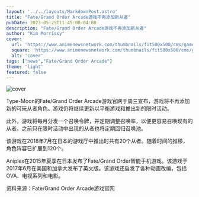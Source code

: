 ```yaml
---
layout: '../../layouts/MarkdownPost.astro'
title: "Fate/Grand Order Arcade游戏不再添加新从者"
pubDate: 2023-05-25T11:45:00-04:00
description: "Fate/Grand Order Arcade游戏不再添加新从者"
author: "Kim Morrissy"
cover:
  url: 'https://www.animenewsnetwork.com/thumbnails/fit500x500/cms/game-review/135738/00.jpg'
  square: 'https://www.animenewsnetwork.com/thumbnails/fit500x500/cms/game-review/135738/00.jpg'
  alt: 'cover'
tags: ["news","Fate/Grand Order Arcade"]
theme: 'light'
featured: false
---
```


![cover](https://www.animenewsnetwork.com/thumbnails/fit500x500/cms/game-review/135738/00.jpg)

Type-Moon的Fate/Grand Order Arcade游戏官网于周三宣布，游戏将不再添加新的可玩从者角色。游戏仍将继续更新以平衡游戏和推出新的限时活动。

此外，游戏将每月分发一个召唤令牌，并定期调整召唤率，以便更容易召唤现有的从者。之前只在限时活动中出现的从者也将定期回归召唤池。

该游戏在2018年7月在日本的游戏厅中推出时共有20个从者。随着时间的推移，角色阵容已扩展到120个。

Aniplex在2015年夏季在日本发布了Fate/Grand Order智能手机游戏。该游戏于2017年6月在美国和加拿大发布了英文版。该游戏还启发了各种动画改编，包括OVA、电视系列和电影。

资料来源：Fate/Grand Order Arcade游戏官网